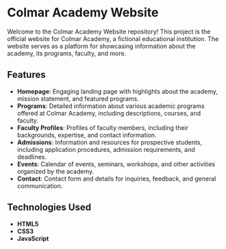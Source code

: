 # Colmar Academy Website

Welcome to the Colmar Academy Website repository! This project is the official website for Colmar Academy, a fictional educational institution. The website serves as a platform for showcasing information about the academy, its programs, faculty, and more.

## Features

- **Homepage**: Engaging landing page with highlights about the academy, mission statement, and featured programs.
- **Programs**: Detailed information about various academic programs offered at Colmar Academy, including descriptions, courses, and faculty.
- **Faculty Profiles**: Profiles of faculty members, including their backgrounds, expertise, and contact information.
- **Admissions**: Information and resources for prospective students, including application procedures, admission requirements, and deadlines.
- **Events**: Calendar of events, seminars, workshops, and other activities organized by the academy.
- **Contact**: Contact form and details for inquiries, feedback, and general communication.

## Technologies Used

- **HTML5**
- **CSS3**
- **JavaScript** 


